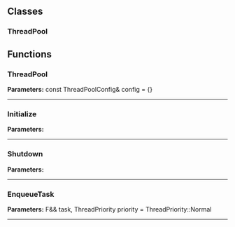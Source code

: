 
## Classes

### ThreadPool




## Functions

### ThreadPool



**Parameters:** const ThreadPoolConfig& config = {}

---

### Initialize



**Parameters:** 

---

### Shutdown



**Parameters:** 

---

### EnqueueTask



**Parameters:** F&& task, ThreadPriority priority = ThreadPriority::Normal

---

